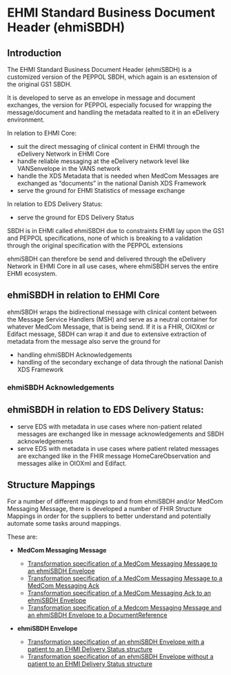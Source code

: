 # EHMI Standard Business Document Header (ehmiSBDH)

## Introduction

The EHMI Standard Business Document Header (ehmiSBDH) is a customized version of the PEPPOL SBDH, which again is an esxtension of the original GS1 SBDH.

It is developed to serve as an envelope in message and document exchanges, the version for PEPPOL especially focused for wrapping the message/document and handling the metadata realted to it in an eDelivery environment.

In relation to EHMI Core:
- suit the direct messaging of clinical content in EHMI through the eDelivery Network in EHMI Core
- handle reliable messaging at the eDelivery network level like VANSenvelope in the VANS network
- handle the XDS Metadata that is needed when MedCom Messages are exchanged as “documents” in the national Danish XDS Framework
- serve the ground for EHMI Statistics of message exchange

In relation to EDS Delivery Status:
- serve the ground for EDS Delivery Status

SBDH is in EHMI called ehmiSBDH due to constraints EHMI lay upon the GS1 and PEPPOL specifications, none of which is breaking to a validation through the original specification with the PEPPOL extensions

ehmiSBDH can therefore be send and delivered through the eDelivery Network in EHMI Core in all use cases, where ehmiSBDH serves the entire EHMI ecosystem.

## ehmiSBDH in relation to EHMI Core

ehmiSBDH wraps the bidirectional message with clinical content between the Message Service Handlers (MSH) and serve as a neutral container for whatever MedCom Message, that is being send. If it is a FHIR, OIOXml or Edifact message, SBDH can wrap it and due to extensive extraction of metadata from the message also serve the ground for 
- handling ehmiSBDH Acknowledgements
- handling of the secondary exchange of data through the national Danish XDS Framework

### ehmiSBDH Acknowledgements

## ehmiSBDH in relation to EDS Delivery Status:

- serve EDS with metadata in use cases where non-patient related messages are exchanged like in message acknowledgements and SBDH acknowledgements
- serve EDS with metadata in use cases where patient related messages are exchanged like in the FHIR message HomeCareObservation and messages alike in OIOXml and Edifact. 

## Structure Mappings

For a number of different mappings to and from ehmiSBDH and/or MedCom Messaging Message, there is developed a number of FHIR Structure Mappings in order for the suppliers to better understand and potentially automate some tasks around mappings.

These are:
- **MedCom Messaging Message**
  - [Transformation specification of a MedCom Messaging Message to an ehmiSBDH Envelope](MedComMessagingMessage2ehmiSbdh-transform.html)
  - [Transformation specification of a MedCom Messaging Message to a MedCom Messaging Ack](StructureMap-MedComAcknowledgementMessage2ehmiSbdh-transform.html)
  - [Transformation specification of a MedCom Messaging Ack to an ehmiSBDH Envelope](StructureMap-MedComAcknowledgementMessage2ehmiSbdh-transform.html)
  - [Transformation specification of a Medcom Messaging Message and an ehmiSBDH Envelope to a DocumentReference](StructureMap-MedComMessagingMessage2MedComDocumentReference-transform.html)

- **ehmiSBDH Envelope**
  - [Transformation specification of an ehmiSBDH Envelope with a patient to an EHMI Delivery Status structure](StructureMap-ehmiSbdh2edsPatientDeliveryStatus-transform.html)
  - [Transformation specification of an ehmiSBDH Envelope without a patient to an EHMI Delivery Status structure](StructureMap-Sbdh2edsBasicDeliveryStatus-transform.html)
  
